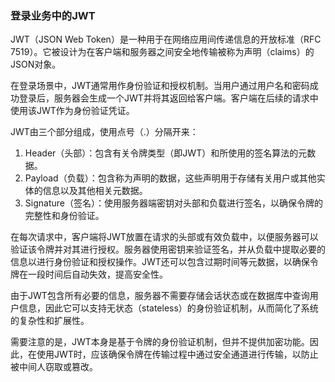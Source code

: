 ### 登录业务中的JWT

JWT（JSON Web Token）是一种用于在网络应用间传递信息的开放标准（RFC 7519）。它被设计为在客户端和服务器之间安全地传输被称为声明（claims）的JSON对象。

在登录场景中，JWT通常用作身份验证和授权机制。当用户通过用户名和密码成功登录后，服务器会生成一个JWT并将其返回给客户端。客户端在后续的请求中使用该JWT作为身份验证凭证。

JWT由三个部分组成，使用点号（.）分隔开来：
1. Header（头部）：包含有关令牌类型（即JWT）和所使用的签名算法的元数据。
2. Payload（负载）：包含称为声明的数据，这些声明用于存储有关用户或其他实体的信息以及其他相关元数据。
3. Signature（签名）：使用服务器端密钥对头部和负载进行签名，以确保令牌的完整性和身份验证。

在每次请求中，客户端将JWT放置在请求的头部或有效负载中，以便服务器可以验证该令牌并对其进行授权。服务器使用密钥来验证签名，并从负载中提取必要的信息以进行身份验证和授权操作。JWT还可以包含过期时间等元数据，以确保令牌在一段时间后自动失效，提高安全性。

由于JWT包含所有必要的信息，服务器不需要存储会话状态或在数据库中查询用户信息，因此它可以支持无状态（stateless）的身份验证机制，从而简化了系统的复杂性和扩展性。

需要注意的是，JWT本身是基于令牌的身份验证机制，但并不提供加密功能。因此，在使用JWT时，应该确保令牌在传输过程中通过安全通道进行传输，以防止被中间人窃取或篡改。